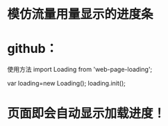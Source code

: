 # 模仿流量用量显示的进度条
# github：

使用方法
   import Loading from 'web-page-loading';

   var loading=new Loading();
   loading.init();


  # 页面即会自动显示加载进度！
